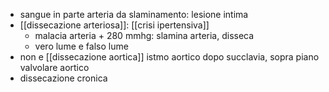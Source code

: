 - sangue in parte arteria da slaminamento: lesione intima
- [[dissecazione arteriosa]]: [[crisi ipertensiva]]
	- malacia arteria + 280 mmhg: slamina arteria, disseca
	- vero lume e falso lume
- non e [[dissecazione aortica]] istmo aortico dopo succlavia, sopra piano valvolare aortico
- dissecazione cronica